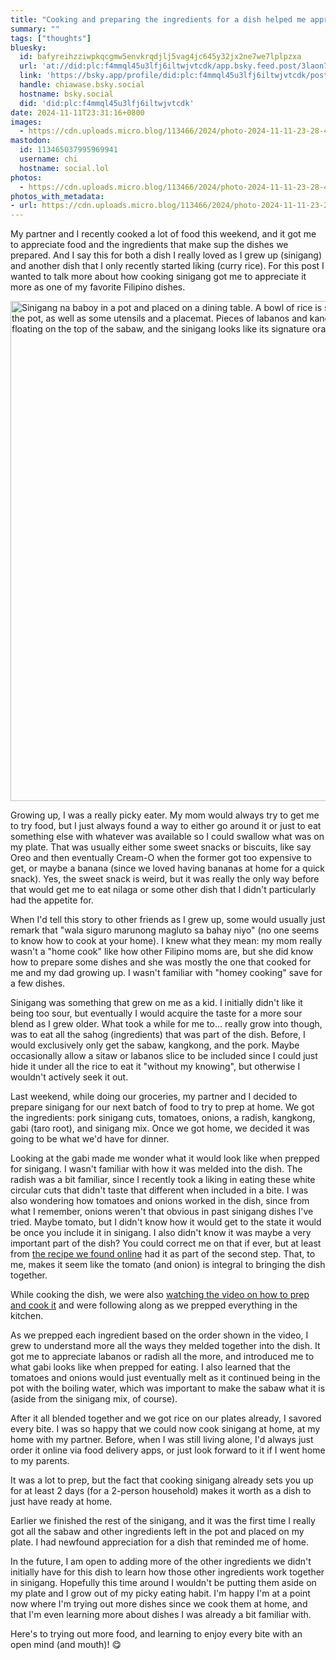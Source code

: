 ```yaml
---
title: "Cooking and preparing the ingredients for a dish helped me appreciate food more"
summary: ""
tags: ["thoughts"]
bluesky:
  id: bafyreihzziwpkqcgmw5envkrqdjlj5vag4jc645y32jx2ne7we7lplpzxa
  url: 'at://did:plc:f4mmql45u3lfj6iltwjvtcdk/app.bsky.feed.post/3laon7k4dy22a'
  link: 'https://bsky.app/profile/did:plc:f4mmql45u3lfj6iltwjvtcdk/post/3laon7k4dy22a'
  handle: chiawase.bsky.social
  hostname: bsky.social
  did: 'did:plc:f4mmql45u3lfj6iltwjvtcdk'
date: 2024-11-11T23:31:16+0800
images:
  - https://cdn.uploads.micro.blog/113466/2024/photo-2024-11-11-23-28-47.jpg
mastodon:
  id: 113465037995969941
  username: chi
  hostname: social.lol
photos:
  - https://cdn.uploads.micro.blog/113466/2024/photo-2024-11-11-23-28-47.jpg
photos_with_metadata:
- url: https://cdn.uploads.micro.blog/113466/2024/photo-2024-11-11-23-28-47.jpg
---
```


My partner and I recently cooked a lot of food this weekend, and it got me to appreciate food and the ingredients that make sup the dishes we prepared. And I say this for both a dish I really loved as I grew up (sinigang) and another dish that I only recently started liking (curry rice). For this post I wanted to talk more about how cooking sinigang got me to appreciate it more as one of my favorite Filipino dishes.

<img src="uploads/2024/photo-2024-11-11-23-28-47.jpg" width="600" height="800" alt="Sinigang na baboy in a pot and placed on a dining table. A bowl of rice is seen behind the pot, as well as some utensils and a placemat. Pieces of labanos and kangkong are floating on the top of the sabaw, and the sinigang looks like its signature orangey color.">

<!--more-->

Growing up, I was a really picky eater. My mom would always try to get me to try food, but I just always found a way to either go around it or just to eat something else with whatever was available so I could swallow what was on my plate. That was usually either some sweet snacks or biscuits, like say Oreo and then eventually Cream-O when the former got too expensive to get, or maybe a banana (since we loved having bananas at home for a quick snack). Yes, the sweet snack is weird, but it was really the only way before that would get me to eat nilaga or some other dish that I didn't particularly had the appetite for.

When I'd tell this story to other friends as I grew up, some would usually just remark that "wala siguro marunong magluto sa bahay niyo" (no one seems to know how to cook at your home). I knew what they mean: my mom really wasn't a "home cook" like how other Filipino moms are, but she did know how to prepare some dishes and she was mostly the one that cooked for me and my dad growing up. I wasn't familiar with "homey cooking" save for a few dishes.

Sinigang was something that grew on me as a kid. I initially didn't like it being too sour, but eventually I would acquire the taste for a more sour blend as I grew older. What took a while for me to... really grow into though, was to eat all the sahog (ingredients) that was part of the dish. Before, I would exclusively only get the sabaw, kangkong, and the pork. Maybe occasionally allow a sitaw or labanos slice to be included since I could just hide it under all the rice to eat it "without my knowing", but otherwise I wouldn't actively seek it out.

Last weekend, while doing our groceries, my partner and I decided to prepare sinigang for our next batch of food to try to prep at home. We got the ingredients: pork sinigang cuts, tomatoes, onions, a radish, kangkong, gabi (taro root), and sinigang mix. Once we got home, we decided it was going to be what we'd have for dinner.

Looking at the gabi made me wonder what it would look like when prepped for sinigang. I wasn't familiar with how it was melded into the dish. The radish was a bit familiar, since I recently took a liking in eating these white circular cuts that didn't taste that different when included in a bite. I was also wondering how tomatoes and onions worked in the dish, since from what I remember, onions weren't that obvious in past sinigang dishes I've tried. Maybe tomato, but I didn't know how it would get to the state it would be once you include it in sinigang. I also didn't know it was maybe a very important part of the dish? You could correct me on that if ever, but at least from [the recipe we found online](https://panlasangpinoy.com/sinigang-na-baboy-with-gabi/#wprm-recipe-container-48095) had it as part of the second step. That, to me, makes it seem like the tomato (and onion) is integral to bringing the dish together.

While cooking the dish, we were also [watching the video on how to prep and cook it](https://youtu.be/QxIEGhvDJZk) and were following along as we prepped everything in the kitchen.

As we prepped each ingredient based on the order shown in the video, I grew to understand more all the ways they melded together into the dish. It got me to appreciate labanos or radish all the more, and introduced me to what gabi looks like when prepped for eating. I also learned that the tomatoes and onions would just eventually melt as it continued being in the pot with the boiling water, which was important to make the sabaw what it is (aside from the sinigang mix, of course).

After it all blended together and we got rice on our plates already, I savored every bite. I was so happy that we could now cook sinigang at home, at my home with my partner. Before, when I was still living alone, I'd always just order it online via food delivery apps, or just look forward to it if I went home to my parents.

It was a lot to prep, but the fact that cooking sinigang already sets you up for at least 2 days (for a 2-person household) makes it worth as a dish to just have ready at home.

Earlier we finished the rest of the sinigang, and it was the first time I really got all the sabaw and other ingredients left in the pot and placed on my plate. I had newfound appreciation for a dish that reminded me of home. 

In the future, I am open to adding more of the other ingredients we didn't initially have for this dish to learn how those other ingredients work together in sinigang. Hopefully this time around I wouldn't be putting them aside on my plate and I grow out of my picky eating habit. I'm happy I'm at a point now where I'm trying out more dishes since we cook them at home, and that I'm even learning more about dishes I was already a bit familiar with.

Here's to trying out more food, and learning to enjoy every bite with an open mind (and mouth)! 😋
